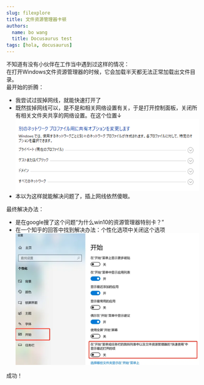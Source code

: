```yaml
---
slug: filexplore
title: 文件资源管理器卡顿
authors:
  name: bo wang
  title: Docusaurus test
tags: [hola, docusaurus]
---
```


不知道有没有小伙伴在工作当中遇到过这样的情况：  
在打开Windows文件资源管理器的时候，它会加载半天都无法正常加载出文件目录。  
最开始的折腾：  

- 我尝试过拔掉网线，就能快速打开了
- 既然拔掉网线可以，是不是和相关网络设置有关，于是打开控制面板，关闭所有相关文件夹共享的网络设置。在这个位置↓![Alt text](/img/imageTest2.png)
- 本以为这样就能解决问题了，插上网线依然傻眼。  

最终解决办法：

- 是在google搜了这个问题“为什么win10的资源管理器特别卡？”
- 在一个知乎的回答中找到解决办法：个性化选项中关闭这个选项  
  ![Alt text](/img/imageTest.png)

成功！